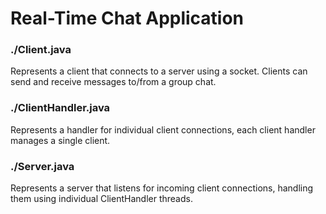 # Real-Time Chat Application

### ./Client.java
Represents a client that connects to a server using a socket. Clients can send and receive messages to/from a group chat.

### ./ClientHandler.java
Represents a handler for individual client connections, each client handler manages a single client.

### ./Server.java
Represents a server that listens for incoming client connections, handling them using individual ClientHandler threads.
